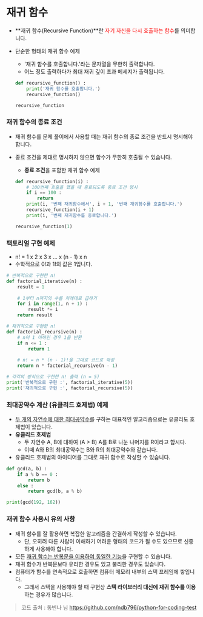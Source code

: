 # 재귀 함수

- **재귀 함수(Recursive Function)**란 <span style="color: red">자기 자신을 다시 호출하는 함수</span>를 의미합니다. 

- 단순한 형태의 재귀 함수 예제

  - '재귀 함수를 호출합니다.'라는 문자열을 무한히 출력합니다. 
  - 어느 정도 출력하다가 최대 재귀 깊이 초과 메세지가 출력됩니다. 

  ```python
  def recursive_function() :
      print('재귀 함수를 호출합니다.')
      recursive_function()
  
  recursive_function
  ```

### 재귀 함수의 종료 조건

- 재귀 함수를 문제 풀이에서 사용할 때는 재귀 함수의 종료 조건을 반드시 명시해야 합니다. 

- 종료 조건을 제대로 명시하지 않으면 함수가 무한히 호출될 수 있습니다. 

  - **종료 조건**을 포함한 재귀 함수 예제

  ```python
  def recursive_function(i) :
      # 100번째 호출을 했을 때 종료되도록 종료 조건 명시
      if i == 100 :
          return
      print(i, '번째 재귀함수에서', i + 1, '번째 재귀함수를 호출합니다.')
      recursive_function(i + 1)
      print(i, '번째 재귀함수를 종료합니다.')
  
  recursive_function(1)
  ```

### 팩토리얼 구현 예제

- n! = 1 x 2 x 3 x ... x (n - 1) x n
- 수학적으로 0!과 1!의 값은 1입니다. 

```python
# 반복적으로 구현한 n!
def factorial_iterative(n) :
    result = 1
    
    # 1부터 n까지의 수를 차례대로 곱하기
    for i in range(1, n + 1) :
        result *= i
    return result

# 재귀적으로 구현한 n!
def factorial_recursive(n) :
    # n이 1 이하인 경우 1을 반환
    if n <= 1 :
        return 1
    
    # n! = n * (n - 1)!을 그대로 코드로 작성
    return n * factorial_recursive(n - 1)

# 각각의 방식으로 구현한 n! 출력 (n = 5)
print('반복적으로 구현 :', factorial_iterative(5))
print('재귀적으로 구현 :', factorial_recursive(5))
```

### 최대공약수 계산 (유클리드 호제법) 예제

- <u>두 개의 자연수에 대한 최대공약수</u>를 구하는 대표적인 알고리즘으로는 유클리도 호제법이 있습니다. 
- **유클리드 호제법**
  - 두 자연수 A, B에 대하여 (A > B) A를 B로 나눈 나머지를 R이라고 합시다. 
  - 이때 A와 B의 최대공약수는 B와 R의 최대공약수와 같습니다. 
- 유클리드 호제법의 아이디어를 그대로 재귀 함수로 작성할 수 있습니다. 

```python
def gcd(a, b) :
    if a % b == 0 :
        return b
    else :
        return gcd(b, a % b)

print(gcd(192, 162))
```

### 재귀 함수 사용시 유의 사항

- 재귀 함수를 잘 활용하면 복잡한 알고리즘을 간결하게 작성할 수 있습니다. 
  - 단, 오히려 다른 사람이 이해하기 어려운 형태의 코드가 될 수도 있으므로 신중하게 사용해야 합니다. 
- 모든 <u>재귀 함수는 반복문을 이용하여 동일한 기능</u>을 구현할 수 있습니다. 
- 재귀 함수가 반복문보다 유리한 경우도 있고 불리한 경우도 있습니다. 
- 컴퓨터가 함수를 연속적으로 호출하면 컴퓨터 메모리 내부의 스택 프레임에 쌓입니다. 
  - 그래서 스택을 사용해야 할 때 구현상 **스택 라이브러리 대신에 재귀 함수를 이용**하는 경우가 많습니다. 

> 코드 출처 : 동빈나 님 https://github.com/ndb796/python-for-coding-test